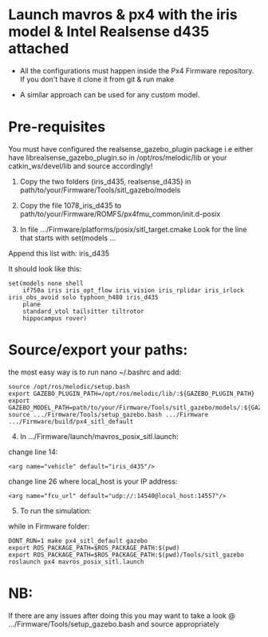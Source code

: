# Launch mavros & px4 with the iris model & Intel Realsense d435 attached 

- All the configurations must happen inside the Px4 Firmware repository. If you don't have it clone it from git & run make 

- A similar approach can be used for any custom model.

# Pre-requisites 

You must have configured the realsense_gazebo_plugin package i.e either have librealsense_gazebo_plugin.so in /opt/ros/melodic/lib or your catkin_ws/devel/lib and source accordingly! 

1. Copy the two folders {iris_d435, realsense_d435} in path/to/your/Firmware/Tools/sitl_gazebo/models

2. Copy the file 1078_iris_d435 to path/to/your/Firmware/ROMFS/px4fmu_common/init.d-posix

3. In file .../Firmware/platforms/posix/sitl_target.cmake Look for the line that starts with set(models ... 

Append this list with: iris_d435

It should look like this: 
```
set(models none shell
	if750a iris iris_opt_flow iris_vision iris_rplidar iris_irlock iris_obs_avoid solo typhoon_h480 iris_d435
	plane
	standard_vtol tailsitter tiltrotor
	hippocampus rover)
```

# Source/export your paths:
the most easy way is to run nano ~/.bashrc and add:
```
source /opt/ros/melodic/setup.bash
export GAZEBO_PLUGIN_PATH=/opt/ros/melodic/lib/:${GAZEBO_PLUGIN_PATH}
export GAZEBO_MODEL_PATH=path/to/your/Firmware/Tools/sitl_gazebo/models/:${GAZEBO_MODEL_PATH}
source .../Firmware/Tools/setup_gazebo.bash .../Firmware .../Firmware/build/px4_sitl_default
```

4. In .../Firmware/launch/mavros_posix_sitl.launch:

change line 14:
```
<arg name="vehicle" default="iris_d435"/>
```

change line 26 where local_host is your IP address:
```
<arg name="fcu_url" default="udp://:14540@local_host:14557"/>
```


5. To run the simulation: 

while in Firmware folder:
```
DONT_RUN=1 make px4_sitl_default gazebo
export ROS_PACKAGE_PATH=$ROS_PACKAGE_PATH:$(pwd)
export ROS_PACKAGE_PATH=$ROS_PACKAGE_PATH:$(pwd)/Tools/sitl_gazebo
roslaunch px4 mavros_posix_sitl.launch
```

# NB:

 If there are any issues after doing this you may want to take a look @ .../Firmware/Tools/setup_gazebo.bash and source appropriately 

 
